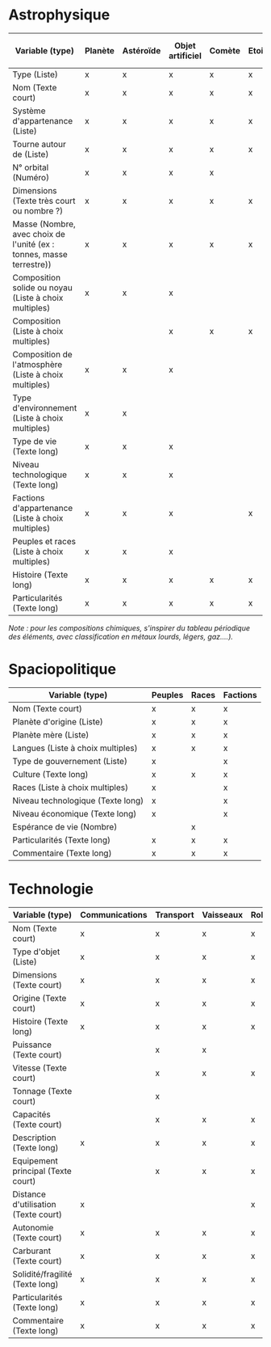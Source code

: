 # Astrophysique
 Variable (type) | Planète | Astéroïde | Objet artificiel | Comète | Etoile | Nébuleuse | Nuages et amas stellaires | Trou noir 
----------- | ----------- | ----------- | ----------- | ----------- | ----------- | ----------- | ----------- | -----------
Type (Liste) | x | x | x | x | x | x | x | x | 
Nom (Texte court) | x | x | x | x | x | x | x | x | 
Système d'appartenance (Liste) | x | x | x | x | x |   |   |   | 
Tourne autour de (Liste) | x | x | x | x | x |   |   |   | 
N° orbital (Numéro) | x | x | x | x |   |   |   |   | 
Dimensions (Texte très court ou nombre ?) | x | x | x | x | x | x | x | x | 
Masse (Nombre, avec choix de l'unité (ex : tonnes, masse terrestre)) | x | x | x | x | x |   |   |   | 
Composition solide ou noyau (Liste à choix multiples) | x | x | x |   |   |   |   |   | 
Composition (Liste à choix multiples) |   |   | x | x | x | x | x | x | 
Composition de l'atmosphère (Liste à choix multiples) | x | x | x |   |   |   |   |   | 
Type d'environnement (Liste à choix multiples) | x | x |   |   |   |   |   |   | 
Type de vie (Texte long) | x | x | x |   |   |   |   |   | 
Niveau technologique (Texte long) | x | x | x |   |   |   |   |   | 
Factions d'appartenance (Liste à choix multiples) | x | x | x |   | x | x | x |   | 
Peuples et races (Liste à choix multiples) | x | x | x |   |   |   |   |   | 
Histoire (Texte long) | x | x | x | x | x | x | x | x | 
Particularités (Texte long) | x | x | x | x | x | x | x | x | 

*Note : pour les compositions chimiques, s'inspirer du tableau périodique des éléments, avec classification en métaux lourds, légers, gaz....).*

# Spaciopolitique
 Variable (type) | Peuples | Races | Factions  
----------- | ----------- | ----------- | ----------- 
Nom (Texte court) | x | x | x | 
Planète d'origine (Liste) | x | x | x |
Planète mère (Liste) | x | x | x |
Langues (Liste à choix multiples) | x | x | x |
Type de gouvernement (Liste) | x |   | x | 
Culture (Texte long) | x | x | x |
Races (Liste à choix multiples) | x |   | x | 
Niveau technologique (Texte long) | x |   | x |   |   |   |   |   | 
Niveau économique (Texte long) | x |   | x |
Espérance de vie (Nombre) |   | x |   |
Particularités (Texte long) | x | x | x |
Commentaire (Texte long) | x | x | x | 

# Technologie
 Variable (type) | Communications | Transport | Vaisseaux | Robots  
----------- | ----------- | ----------- | ----------- | ----------- 
Nom (Texte court) | x | x | x | x | 
Type d'objet (Liste) | x | x | x | x | 
Dimensions (Texte court) | x | x | x | x | 
Origine (Texte court) | x | x | x | x | 
Histoire (Texte long) | x | x | x | x | 
Puissance (Texte court) |   | x | x |   | 
Vitesse (Texte court) |   | x | x | x | 
Tonnage (Texte court) |   | x |   |   | 
Capacités (Texte court) |   | x | x | x |
Description (Texte long) | x | x | x | x | 
Equipement principal (Texte court) |   | x | x | x | 
Distance d'utilisation (Texte court) | x |   |   | x | 
Autonomie (Texte court) | x | x | x | x | 
Carburant (Texte court) | x | x | x | x | 
Solidité/fragilité (Texte long) | x | x | x | x | 
Particularités (Texte long) | x | x | x | x | 
Commentaire (Texte long) | x | x | x | x | 
